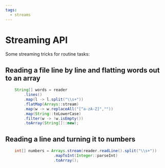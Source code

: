 ```yaml
---
tags:
  - streams
---
```


# Streaming API

Some streaming tricks for routine tasks:

## Reading a file line by line and flatting words out to an array

```java
    String[] words = reader
        .lines()
        .map(l -> l.split("\\s+"))
        .flatMap(Arrays::stream)
        .map(w -> w.replaceAll("[^a-zA-Z]",""))
        .map(String::toLowerCase)
        .filter(w -> !w.isEmpty())
        .toArray(String[]::new);
```

## Reading a line and turning it to numbers

```java
    int[] numbers = Arrays.stream(reader.readLine().split("\\s+"))
                     .mapToInt(Integer::parseInt)
                     .toArray();
```

